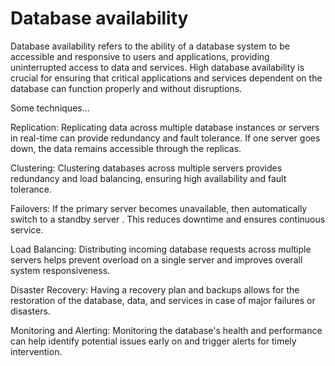 # Database availability

Database availability refers to the ability of a database system to be accessible and responsive to users and applications, providing uninterrupted access to data and services. High database availability is crucial for ensuring that critical applications and services dependent on the database can function properly and without disruptions.

Some techniques…

Replication: Replicating data across multiple database instances or servers in real-time can provide redundancy and fault tolerance. If one server goes down, the data remains accessible through the replicas.

Clustering: Clustering databases across multiple servers provides redundancy and load balancing, ensuring high availability and fault tolerance.

Failovers: If the primary server becomes unavailable, then automatically switch to a standby server . This reduces downtime and ensures continuous service.

Load Balancing: Distributing incoming database requests across multiple servers helps prevent overload on a single server and improves overall system responsiveness.

Disaster Recovery: Having a recovery plan and backups allows for the restoration of the database, data, and services in case of major failures or disasters.

Monitoring and Alerting: Monitoring the database's health and performance can help identify potential issues early on and trigger alerts for timely intervention.
